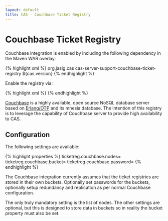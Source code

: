 ```yaml
---
layout: default
title: CAS - Couchbase Ticket Registry
---
```


# Couchbase Ticket Registry
Couchbase integration is enabled by including the following dependency in the Maven WAR overlay:

{% highlight xml %}
<dependency>
     <groupId>org.jasig.cas</groupId>
     <artifactId>cas-server-support-couchbase-ticket-registry</artifactId>
     <version>${cas.version}</version>
</dependency>
{% endhighlight %}

Enable the registry via:

{% highlight xml %}
<alias name="couchbaseTicketRegistryDao" alias="serviceRegistryDao" />
{% endhighlight %}

[Couchbase](http://www.couchbase.com) is a highly available, open source NoSQL database server based on 
[Erlang/OTP](http://www.erlang.org) and its mnesia database. The intention of this registry is to leverage the capability of Couchbase 
server to provide high availability to CAS.

## Configuration
The following settings are available:

{% highlight properties %}
ticketreg.couchbase.nodes=
ticketreg.couchbase.bucket=
ticketreg.couchbase.password=
{% endhighlight %}

The Couchbase integration currently assumes that the ticket registries are stored
in their own buckets. Optionally set passwords for the buckets, optionally setup
redundancy and replication as per normal Couchbase configuration.

The only truly mandatory setting is the list of nodes.
The other settings are optional, but this is designed to store data in buckets
so in reality the bucket property must also be set.
